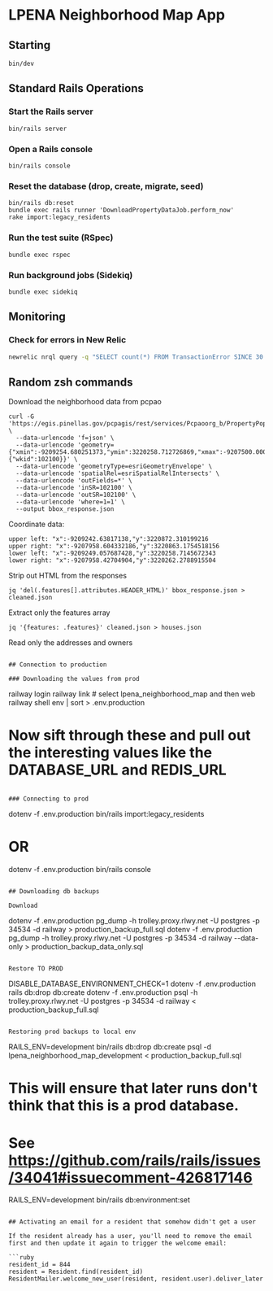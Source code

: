 # LPENA Neighborhood Map App


## Starting

```
bin/dev
```

## Standard Rails Operations

### Start the Rails server
```
bin/rails server
```

### Open a Rails console
```
bin/rails console
```

### Reset the database (drop, create, migrate, seed)
```
bin/rails db:reset
bundle exec rails runner 'DownloadPropertyDataJob.perform_now'
rake import:legacy_residents
```

### Run the test suite (RSpec)
```
bundle exec rspec
```

### Run background jobs (Sidekiq)
```
bundle exec sidekiq
```

## Monitoring

### Check for errors in New Relic
```bash
newrelic nrql query -q "SELECT count(*) FROM TransactionError SINCE 30 DAYS AGO"
```

## Random zsh commands

Download the neighborhood data from pcpao
```
curl -G 'https://egis.pinellas.gov/pcpagis/rest/services/Pcpaoorg_b/PropertyPopup/MapServer/0/query' \
  --data-urlencode 'f=json' \
  --data-urlencode 'geometry={"xmin":-9209254.680251373,"ymin":3220258.712726869,"xmax":-9207500.000000000,"ymax":3220860.000000000,"spatialReference":{"wkid":102100}}' \
  --data-urlencode 'geometryType=esriGeometryEnvelope' \
  --data-urlencode 'spatialRel=esriSpatialRelIntersects' \
  --data-urlencode 'outFields=*' \
  --data-urlencode 'inSR=102100' \
  --data-urlencode 'outSR=102100' \
  --data-urlencode 'where=1=1' \
  --output bbox_response.json
```

Coordinate data:
```
upper left: "x":-9209242.63817138,"y":3220872.310199216
upper right: "x":-9207958.604332186,"y":3220863.1754518156
lower left: "x":-9209249.057687428,"y":3220258.7145672343
lower right: "x":-9207958.42704904,"y":3220262.2788915504
```

Strip out HTML from the responses
```
jq 'del(.features[].attributes.HEADER_HTML)' bbox_response.json > cleaned.json
```

Extract only the features array
```
jq '{features: .features}' cleaned.json > houses.json
```

Read only the addresses and owners
```

## Connection to production

### Downloading the values from prod

```
railway login
railway link # select lpena_neighborhood_map and then web
railway shell
env | sort > .env.production
# Now sift through these and pull out the interesting values like the DATABASE_URL and REDIS_URL
```

### Connecting to prod

```
dotenv -f .env.production bin/rails import:legacy_residents
# OR
dotenv -f .env.production bin/rails console
```

## Downloading db backups

Download
```
dotenv -f .env.production pg_dump -h trolley.proxy.rlwy.net -U postgres -p 34534 -d railway > production_backup_full.sql
dotenv -f .env.production pg_dump -h trolley.proxy.rlwy.net -U postgres -p 34534 -d railway --data-only > production_backup_data_only.sql
```

Restore TO PROD
```
DISABLE_DATABASE_ENVIRONMENT_CHECK=1 dotenv -f .env.production rails db:drop db:create
dotenv -f .env.production psql -h trolley.proxy.rlwy.net -U postgres -p 34534 -d railway < production_backup_full.sql
```

Restoring prod backups to local env
```
RAILS_ENV=development bin/rails db:drop db:create
psql -d lpena_neighborhood_map_development < production_backup_full.sql
# This will ensure that later runs don't think that this is a prod database.
# See https://github.com/rails/rails/issues/34041#issuecomment-426817146
RAILS_ENV=development bin/rails db:environment:set
```

## Activating an email for a resident that somehow didn't get a user

If the resident already has a user, you'll need to remove the email first and then update it again to trigger the welcome email:

```ruby
resident_id = 844
resident = Resident.find(resident_id)
ResidentMailer.welcome_new_user(resident, resident.user).deliver_later
```
